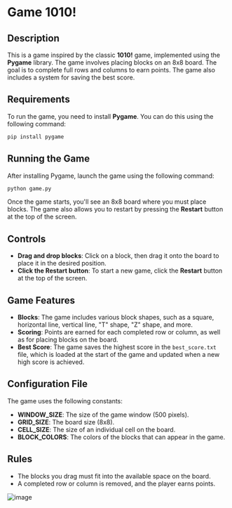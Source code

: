 # Game 1010!

## Description
This is a game inspired by the classic **1010!** game, implemented using the **Pygame** library. The game involves placing blocks on an 8x8 board. The goal is to complete full rows and columns to earn points. The game also includes a system for saving the best score.

## Requirements
To run the game, you need to install **Pygame**. You can do this using the following command:

```sh
pip install pygame
```

## Running the Game
After installing Pygame, launch the game using the following command:

```sh
python game.py
```

Once the game starts, you'll see an 8x8 board where you must place blocks. The game also allows you to restart by pressing the **Restart** button at the top of the screen.

## Controls
- **Drag and drop blocks**: Click on a block, then drag it onto the board to place it in the desired position.
- **Click the Restart button**: To start a new game, click the **Restart** button at the top of the screen.

## Game Features
- **Blocks**: The game includes various block shapes, such as a square, horizontal line, vertical line, "T" shape, "Z" shape, and more.
- **Scoring**: Points are earned for each completed row or column, as well as for placing blocks on the board.
- **Best Score**: The game saves the highest score in the `best_score.txt` file, which is loaded at the start of the game and updated when a new high score is achieved.

## Configuration File
The game uses the following constants:
- **WINDOW_SIZE**: The size of the game window (500 pixels).
- **GRID_SIZE**: The board size (8x8).
- **CELL_SIZE**: The size of an individual cell on the board.
- **BLOCK_COLORS**: The colors of the blocks that can appear in the game.

## Rules
- The blocks you drag must fit into the available space on the board.
- A completed row or column is removed, and the player earns points.


![image](https://github.com/user-attachments/assets/9dafdee5-2e3e-48ec-96ba-d640c90f0239)
